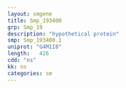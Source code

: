 ```yaml
---
layout: smgene
title: Smp_193400
grp: Smp_19
description: "hypothetical protein"
smp: Smp_193400.1
uniprot: "G4M1I8"
length:   426
cdd: "ns"
kk: ns
categories: sm
---
```


